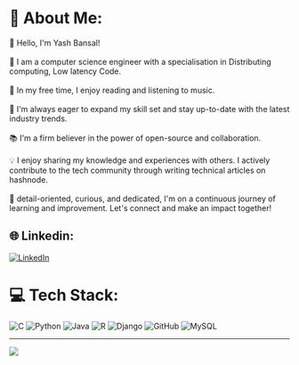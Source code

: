 <!-- ## Hi there 👋 -->

<!--
**yashbansal07/yashbansal07** is a ✨ _special_ ✨ repository because its `README.md` (this file) appears on your GitHub profile.

Here are some ideas to get you started:

- 🔭 I’m currently working on ...
- 🌱 I’m currently learning ...
- 👯 I’m looking to collaborate on ...
- 🤔 I’m looking for help with ...
- 💬 Ask me about ...
- 📫 How to reach me: ...
- 😄 Pronouns: ...
- ⚡ Fun fact: ...
-->


# 💫 About Me:
👋 Hello, I'm Yash Bansal!<br><br>🚀 I am a computer science engineer with a specialisation in Distributing computing, Low latency Code.<br><br>🌱 In my free time, I enjoy reading and listening to music.<br><br>🔧 I'm always eager to expand my skill set and stay up-to-date with the latest industry trends.<br><br>📚 I'm a firm believer in the power of open-source and collaboration. <br><br>💡 I enjoy sharing my knowledge and experiences with others. I actively contribute to the tech community through writing technical articles on hashnode.<br><br>🌟 detail-oriented, curious, and dedicated, I'm on a continuous journey of learning and improvement. Let's connect and make an impact together!<br>


## 🌐 Linkedin:
[![LinkedIn](https://img.shields.io/badge/LinkedIn-%230077B5.svg?logo=linkedin&logoColor=white)](https://www.linkedin.com/in/yayash07/)
# 💻 Tech Stack:
![C](https://img.shields.io/badge/c-%2300599C.svg?style=flat&logo=c&logoColor=white) ![Python](https://img.shields.io/badge/python-3670A0?style=flat&logo=python&logoColor=ffdd54) ![Java](https://img.shields.io/badge/java-%23ED8B00.svg?style=flat&logo=java&logoColor=white) ![R](https://img.shields.io/badge/r-%23276DC3.svg?style=flat&logo=r&logoColor=white) ![Django](https://img.shields.io/badge/django-%23092E20.svg?style=flat&logo=django&logoColor=white) ![GitHub](https://img.shields.io/badge/GitHub-%23121011.svg?style=flat&logo=github&logoColor=white) ![MySQL](https://img.shields.io/badge/mysql-%2300f.svg?style=flat&logo=mysql&logoColor=white)

---
[![](https://visitcount.itsvg.in/api?id=KaviRana&icon=0&color=2)](https://visitcount.itsvg.in)

<!-- Proudly created with GPRM ( https://gprm.itsvg.in ) -->

